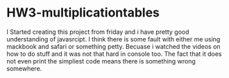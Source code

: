 # HW3-multiplicationtables
I Started creating this project from friday and i have pretty good understanding of javasrcipt.
I think there is some fault with either me using mackbook and safari or something petty.
Becuase i watched the videos on how to do stuff and it was not that hard in console too.
The fact that it does not even print the simpliest code means there is something wrong somewhere.
